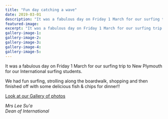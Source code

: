 ```yaml
---
title: "Fun day catching a wave"
date: 2019-03-01
description: "It was a fabulous day on Friday 1 March for our surfing trip to New Plymouth for our International surfing students..."
featured-image: 
excerpt: "It was a fabulous day on Friday 1 March for our surfing trip to New Plymouth for our International surfing students."
gallery-image-1: 
gallery-image-2: 
gallery-image-3: 
gallery-image-4: 
gallery-image-5: 
---
```


<p><span>It was a fabulous day on Friday 1 March for our surfing trip to New Plymouth for our International surfing students.</span></p>
<p><span>We had fun surfing, strolling along the boardwalk, shopping and then finished off with some delicious fish &amp; chips for dinner!!</span></p>
<p><a href="http://www.whanganuihigh.school.nz/media/gallery">Look at our Gallery of photos</a></p>
<p><em>Mrs Lee Su'a<br />Dean of International</em></p>

